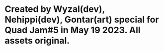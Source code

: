 # Created by Wyzal(dev), Nehippi(dev), Gontar(art) special for Quad Jam#5 in May 19 2023. All assets original.
